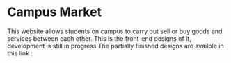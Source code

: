 # Campus Market

This website allows students on campus to carry out sell or buy goods and services between each other.
This is the front-end designs of it, development is still in progress
The partially finished designs are availble in this link :